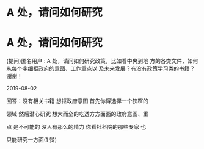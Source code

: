 # A 处，请问如何研究

# A 处，请问如何研究

(提问)匿名用户 : A 处，请问如何研究政策，比如看中央到地 方的各类文件，如何从每个字细抠政府的意图、工作重点以 及未来发展？有没有政策学习类的书籍？谢谢！

2019-08-02

回答：没有相关书籍 想抠政府意图 首先你得选择一个狭窄的

领域 然后潜心研究 想大而全的吃透方方面面的政府意图、重

点 是不可能的 没人有那么的精力 你看社科院的那些专家 也

只能研究一方面(1 赞)
